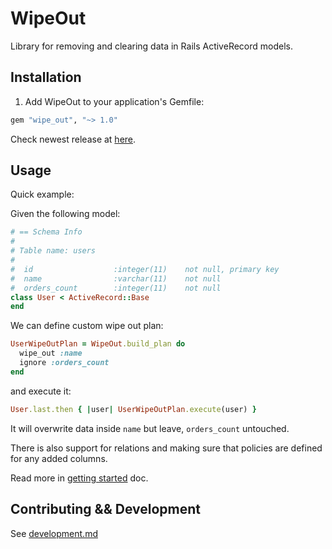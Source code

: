 # WipeOut

Library for removing and clearing data in Rails ActiveRecord models.

## Installation

1. Add WipeOut to your application's Gemfile:

```ruby
gem "wipe_out", "~> 1.0"
```

Check newest release at [here](https://rubygems.org/gems/wipe_out).

## Usage

Quick example:

Given the following model:

```ruby
# == Schema Info
#
# Table name: users
#
#  id                  :integer(11)    not null, primary key
#  name                :varchar(11)    not null
#  orders_count        :integer(11)    not null
class User < ActiveRecord::Base
end

```

We can define custom wipe out plan:

```ruby
UserWipeOutPlan = WipeOut.build_plan do
  wipe_out :name
  ignore :orders_count
end
```

and execute it:

```ruby
User.last.then { |user| UserWipeOutPlan.execute(user) }
```

It will overwrite data inside `name` but leave, `orders_count` untouched.

There is also support for relations and making sure that policies are defined
for any added columns.

Read more in [getting started](./docs/getting_started.md) doc.

## Contributing && Development

See [development.md](./docs/development.md)

